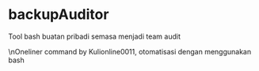 # backupAuditor
Tool bash buatan pribadi semasa menjadi team audit

\nOneliner command by Kulionline0011, otomatisasi dengan menggunakan bash
